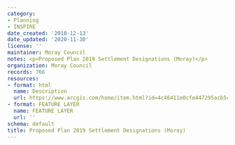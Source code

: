 ```yaml
---
category:
- Planning
- INSPIRE
date_created: '2018-12-13'
date_updated: '2020-11-30'
license: ''
maintainer: Moray Council
notes: <p>Proposed Plan 2019 Settlement Designations (Moray)</p>
organization: Moray Council
records: 766
resources:
- format: html
  name: Description
  url: https://www.arcgis.com/home/item.html?id=4c46411e0cfe447295acb5c95fff862a
- format: FEATURE LAYER
  name: FEATURE LAYER
  url: ''
schema: default
title: Proposed Plan 2019 Settlement Designations (Moray)
---
```


